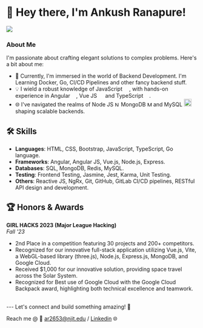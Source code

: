 # 👋 Hey there, I'm Ankush Ranapure!

<a href="https://wakatime.com"><img src="https://wakatime.com/share/@018bd19c-00c4-4d57-a803-3ebb0d6a8432/6a9e6a5d-c35b-4e27-be2f-e85afffb1ded.png" /></a>

### About Me

I'm passionate about crafting elegant solutions to complex problems. Here's a bit about me:

- 🚀 Currently, I'm immersed in the world of Backend Development. I'm Learning Docker, Go, CI/CD Pipelines and other fancy backend stuff.
- 💡 I wield a robust knowledge of JavaScript <img width="14px" src="https://upload.wikimedia.org/wikipedia/commons/thumb/6/6a/JavaScript-logo.png/64px-JavaScript-logo.png">, with hands-on experience in Angular <img width="12px" src="https://cdn.worldvectorlogo.com/logos/angular-icon-1.svg">, Vue JS <img width="14px" src="https://upload.wikimedia.org/wikipedia/commons/9/95/Vue.js_Logo_2.svg"> and TypeScript <img width="12px" src="https://cdn.worldvectorlogo.com/logos/typescript.svg">.
- 🌐 I've navigated the realms of Node JS <img alt="Node.js" width="12px" src="https://nodejs.org/static/images/logo-hexagon-card.png" /> MongoDB <img alt="MongoDB" width="12px" src="https://www.pngitem.com/pimgs/m/385-3850359_icon-mongodb-logo-hd-png-download.png" /> and MySQL <img width="20px" src="https://1000logos.net/wp-content/uploads/2020/08/MySQL-Logo-1024x640.png">shaping scalable backends.

## 🛠️ Skills

- **Languages**: HTML, CSS, Bootstrap, JavaScript, TypeScript, Go language.
- **Frameworks**: Angular, Angular JS, Vue.js, Node.js, Express.
- **Databases**: SQL, MongoDB, Redis, MySQL.
- **Testing**: Frontend Testing, Jasmine, Jest, Karma, Unit Testing.
- **Others**: Reactive JS, NgRx, Git, GitHub, GitLab CI/CD pipelines, RESTful API design and development.


## 🏆 Honors & Awards

**GIRL HACKS 2023 (Major League Hacking)**  
_Fall '23_

- 2nd Place in a competition featuring 30 projects and 200+ competitors.
- Recognized for our innovative full-stack application utilizing Vue.js, Vite, a WebGL-based library (three.js), Node.js, Express.js, MongoDB, and Google Cloud.
- Received $1,000 for our innovative solution, providing space travel across the Solar System.
- Recognized for Best use of Google Cloud with the Google Cloud Backpack award, highlighting both technical excellence and teamwork.
<br />
---
Let's connect and build something amazing! 🚀

Reach me @ 📧 [ar2653@njit.edu](mailto:ar2653@njit.edu) / <a href="https://www.linkedin.com/in/ankush-ranapure/">Linkedin</a> 🌐

